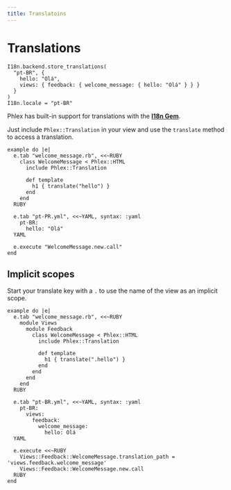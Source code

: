 ```yaml
---
title: Translatoins
---
```


# Translations

```phlex
I18n.backend.store_translations(
  "pt-BR", {
    hello: "Olá",
    views: { feedback: { welcome_message: { hello: "Olá" } } }
  }
)
I18n.locale = "pt-BR"
```

Phlex has built-in support for translations with the **[I18n Gem](https://github.com/ruby-i18n/i18n)**.

Just include `Phlex::Translation` in your view and use the `translate` method to access a translation.

```phlex
example do |e|
  e.tab "welcome_message.rb", <<~RUBY
    class WelcomeMessage < Phlex::HTML
      include Phlex::Translation

      def template
        h1 { translate("hello") }
      end
    end
  RUBY

  e.tab "pt-PR.yml", <<~YAML, syntax: :yaml
    pt-BR:
      hello: "Olá"
  YAML

  e.execute "WelcomeMessage.new.call"
end
```

## Implicit scopes

Start your translate key with a `.` to use the name of the view as an implicit scope.

```phlex
example do |e|
  e.tab "welcome_message.rb", <<~RUBY
    module Views
      module Feedback
        class WelcomeMessage < Phlex::HTML
          include Phlex::Translation

          def template
            h1 { translate(".hello") }
          end
        end
      end
    end
  RUBY

  e.tab "pt-BR.yml", <<~YAML, syntax: :yaml
    pt-BR:
      views:
        feedback:
          welcome_message:
            hello: Olá
  YAML

  e.execute <<~RUBY
    Views::Feedback::WelcomeMessage.translation_path = 'views.feedback.welcome_message'
    Views::Feedback::WelcomeMessage.new.call
  RUBY
end
```
